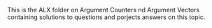 This is the ALX folder on Argument Counters nd Argument Vectors containing solutions to questions and porjects answers on this topic.
